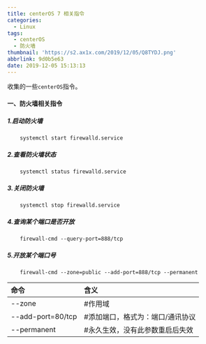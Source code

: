 ```yaml
---
title: centerOS 7 相关指令
categories:
  - Linux
tags:
  - centerOS
  - 防火墙
thumbnail: 'https://s2.ax1x.com/2019/12/05/Q8TYDJ.png'
abbrlink: 9d0b5e63
date: 2019-12-05 15:13:13
---
```

收集的一些`centerOS`指令。
<!--more-->

#### 一、防火墙相关指令

##### 1.启动防火墙
```
	systemctl start firewalld.service
```
##### 2.查看防火墙状态 
``` shell
	systemctl status firewalld.service
```
##### 3.关闭防火墙
```
	systemctl stop firewalld.service  
```
##### 4.查询某个端口是否开放
```
	firewall-cmd --query-port=888/tcp
```
##### 5.开放某个端口号
```
	firewall-cmd --zone=public --add-port=888/tcp --permanent
```
| 命令 | 含义 |
|:--|:--|
| --zone | #作用域 |
| --add-port=80/tcp | #添加端口，格式为：端口/通讯协议 |
| --permanent | #永久生效，没有此参数重启后失效 |